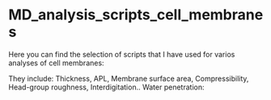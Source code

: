 # MD_analysis_scripts_cell_membranes

Here you can find the selection of scripts that I have used for varios analyses of cell membranes:

They include:
Thickness, APL, Membrane surface area, Compressibility, Head-group roughness, Interdigitation..
Water penetration:



